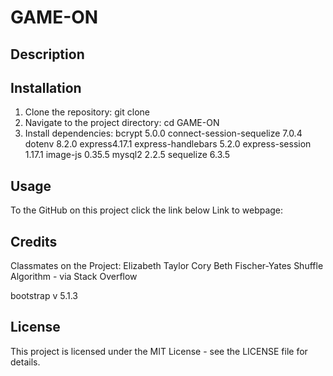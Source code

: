 # GAME-ON

## Description



## Installation
1. Clone the repository: git clone 
2. Navigate to the project directory: cd GAME-ON
3. Install dependencies:
    bcrypt 5.0.0
   connect-session-sequelize 7.0.4
    dotenv 8.2.0
    express4.17.1
    express-handlebars 5.2.0
    express-session 1.17.1
    image-js 0.35.5
    mysql2 2.2.5
    sequelize 6.3.5

## Usage


To the GitHub on this project click the link below
Link to webpage: 


## Credits
Classmates on the Project:
Elizabeth
Taylor 
Cory
Beth
Fischer-Yates Shuffle Algorithm - via Stack Overflow

bootstrap v 5.1.3
## License
This project is licensed under the MIT License - see the LICENSE file for details.

